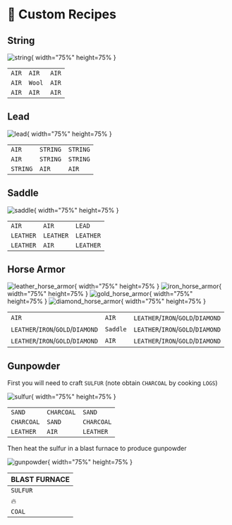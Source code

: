 # :blue_book: Custom Recipes

## String

![string](img/string.png){ width="75%" height=75% }

|       |        |       |
| ----- | ------ | ----- |
| `AIR` | `AIR`  | `AIR` |
| `AIR` | `Wool` | `AIR` |
| `AIR` | `AIR`  | `AIR` |

## Lead

![lead](img/lead.png){ width="75%" height=75% }

|          |          |          |
| -------- | -------- | -------- |
| `AIR`    | `STRING` | `STRING` |
| `AIR`    | `STRING` | `STRING` |
| `STRING` | `AIR`    | `AIR`    |

## Saddle

![saddle](img/saddle.png){ width="75%" height=75% }

|           |           |           |
| --------- | --------- | --------- |
| `AIR`     | `AIR`     | `LEAD`    |
| `LEATHER` | `LEATHER` | `LEATHER` |
| `LEATHER` | `AIR`     | `LEATHER` |

## Horse Armor

![leather_horse_armor](img/leather_horse_armor.png){ width="75%" height=75% }
![iron_horse_armor](img/iron_horse_armor.png){ width="75%" height=75% }
![gold_horse_armor](img/gold_horse_armor.png){ width="75%" height=75% }
![diamond_horse_armor](img/diamond_horse_armor.png){ width="75%" height=75% }

|                                   |          |                                   |
| --------------------------------- | -------- | --------------------------------- |
| `AIR`                             | `AIR`    | `LEATHER`/`IRON`/`GOLD`/`DIAMOND` |
| `LEATHER`/`IRON`/`GOLD`/`DIAMOND` | `Saddle` | `LEATHER`/`IRON`/`GOLD`/`DIAMOND` |
| `LEATHER`/`IRON`/`GOLD`/`DIAMOND` | `AIR`    | `LEATHER`/`IRON`/`GOLD`/`DIAMOND` |

## Gunpowder

First you will need to craft `SULFUR` (note obtain `CHARCOAL` by cooking `LOGS`)

![sulfur](img/sulfur.png){ width="75%" height=75% }

|            |            |            |
| ---------- | ---------- | ---------- |
| `SAND`     | `CHARCOAL` | `SAND`     |
| `CHARCOAL` | `SAND`     | `CHARCOAL` |
| `LEATHER`  | `AIR`      | `LEATHER`  |

Then heat the sulfur in a blast furnace to produce gunpowder

![gunpowder](img/gunpowder.png){ width="75%" height=75% }

| BLAST FURNACE |
| ------------- |
| `SULFUR`      |
| :fire:        |
| `COAL`        |

